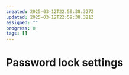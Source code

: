 ```yaml
---
created: 2025-03-12T22:59:38.327Z
updated: 2025-03-12T22:59:38.321Z
assigned: ""
progress: 0
tags: []
---
```


# Password lock settings
